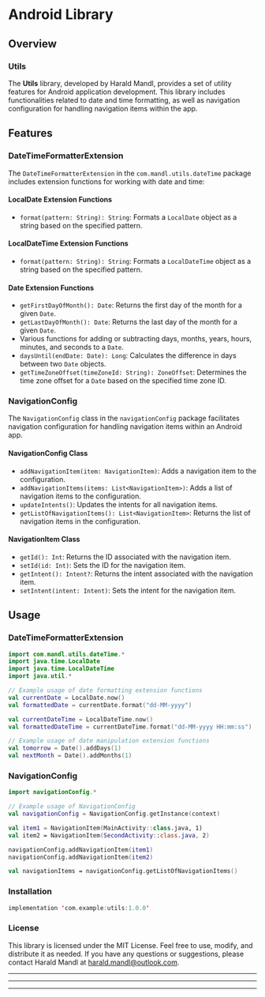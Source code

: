 # Android Library

## Overview

### Utils

The **Utils** library, developed by Harald Mandl, provides a set of utility features for Android application development. This library includes functionalities related to date and time formatting, as well as navigation configuration for handling navigation items within the app.

## Features

### DateTimeFormatterExtension

The `DateTimeFormatterExtension` in the `com.mandl.utils.dateTime` package includes extension functions for working with date and time:

#### LocalDate Extension Functions
- `format(pattern: String): String`: Formats a `LocalDate` object as a string based on the specified pattern.

#### LocalDateTime Extension Functions
- `format(pattern: String): String`: Formats a `LocalDateTime` object as a string based on the specified pattern.

#### Date Extension Functions
- `getFirstDayOfMonth(): Date`: Returns the first day of the month for a given `Date`.
- `getLastDayOfMonth(): Date`: Returns the last day of the month for a given `Date`.
- Various functions for adding or subtracting days, months, years, hours, minutes, and seconds to a `Date`.
- `daysUntil(endDate: Date): Long`: Calculates the difference in days between two `Date` objects.
- `getTimeZoneOffset(timeZoneId: String): ZoneOffset`: Determines the time zone offset for a `Date` based on the specified time zone ID.

### NavigationConfig

The `NavigationConfig` class in the `navigationConfig` package facilitates navigation configuration for handling navigation items within an Android app.

#### NavigationConfig Class
- `addNavigationItem(item: NavigationItem)`: Adds a navigation item to the configuration.
- `addNavigationItems(items: List<NavigationItem>)`: Adds a list of navigation items to the configuration.
- `updateIntents()`: Updates the intents for all navigation items.
- `getListOfNavigationItems(): List<NavigationItem>`: Returns the list of navigation items in the configuration.

#### NavigationItem Class
- `getId(): Int`: Returns the ID associated with the navigation item.
- `setId(id: Int)`: Sets the ID for the navigation item.
- `getIntent(): Intent?`: Returns the intent associated with the navigation item.
- `setIntent(intent: Intent)`: Sets the intent for the navigation item.

## Usage

### DateTimeFormatterExtension
```kotlin
import com.mandl.utils.dateTime.*
import java.time.LocalDate
import java.time.LocalDateTime
import java.util.*

// Example usage of date formatting extension functions
val currentDate = LocalDate.now()
val formattedDate = currentDate.format("dd-MM-yyyy")

val currentDateTime = LocalDateTime.now()
val formattedDateTime = currentDateTime.format("dd-MM-yyyy HH:mm:ss")

// Example usage of date manipulation extension functions
val tomorrow = Date().addDays(1)
val nextMonth = Date().addMonths(1)
```

### NavigationConfig
```kotlin
import navigationConfig.*

// Example usage of NavigationConfig
val navigationConfig = NavigationConfig.getInstance(context)

val item1 = NavigationItem(MainActivity::class.java, 1)
val item2 = NavigationItem(SecondActivity::class.java, 2)

navigationConfig.addNavigationItem(item1)
navigationConfig.addNavigationItem(item2)

val navigationItems = navigationConfig.getListOfNavigationItems()
```

### Installation
```kotlin
implementation 'com.example:utils:1.0.0'
```

### License
This library is licensed under the MIT License. Feel free to use, modify, and distribute it as needed. If you have any questions or suggestions, please contact Harald Mandl at harald.mandl@outlook.com.

---
---
---